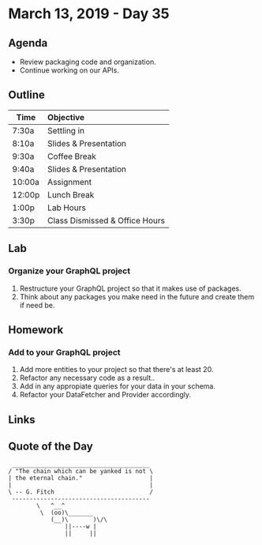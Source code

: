 # March 13, 2019 - Day 35


## Agenda

- Review packaging code and organization.
- Continue working on our APIs. 


## Outline

| Time   | Objective                        |
| -------|:---------------------------------|
| 7:30a  | Settling in                      |
| 8:10a  | Slides & Presentation            |
| 9:30a  | Coffee Break                     |
| 9:40a  | Slides & Presentation            |
| 10:00a | Assignment                       |
| 12:00p | Lunch Break                      |
| 1:00p  | Lab Hours                        |
| 3:30p  | Class Dismissed & Office Hours   |

## Lab

### Organize your GraphQL project

1. Restructure your GraphQL project so that it makes use of packages. 
2. Think about any packages you make need in the future and create them if need be. 


## Homework

### Add to your GraphQL project

1. Add more entities to your project so that there's at least 20. 
2. Refactor any necessary code as a result..
3. Add in any appropiate queries for your data in your schema. 
4. Refactor your DataFetcher and Provider accordingly. 



## Links



## Quote of the Day 
```
 _______________________________________
/ "The chain which can be yanked is not \
| the eternal chain."                   |
|                                       |
\ -- G. Fitch                           /
 ---------------------------------------
        \   ^__^
         \  (oo)\_______
            (__)\       )\/\
                ||----w |
                ||     ||

```